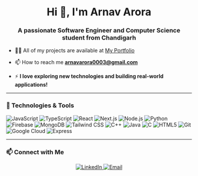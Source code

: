 <h1 align="center">Hi 👋, I'm Arnav Arora</h1>
<h3 align="center">A passionate Software Engineer and Computer Science student from Chandigarh</h3>




- 👨‍💻 All of my projects are available at [My Portfolio](https://arnavarora.vercel.app/)

- 📫 How to reach me **arnavarora0003@gmail.com**

- ⚡ **I love exploring new technologies and building real-world applications!**

---

### 🚀 Technologies & Tools

![JavaScript](https://img.shields.io/badge/-JavaScript-F7DF1E?style=flat-square&logo=javascript&logoColor=black)
![TypeScript](https://img.shields.io/badge/-TypeScript-3178C6?style=flat-square&logo=typescript&logoColor=white)
![React](https://img.shields.io/badge/-React-61DAFB?style=flat-square&logo=react&logoColor=black)
![Next.js](https://img.shields.io/badge/-Next.js-000000?style=flat-square&logo=next.js&logoColor=white)
![Node.js](https://img.shields.io/badge/-Node.js-339933?style=flat-square&logo=node.js&logoColor=white)
![Python](https://img.shields.io/badge/-Python-3776AB?style=flat-square&logo=python&logoColor=white)
![Firebase](https://img.shields.io/badge/-Firebase-FFCA28?style=flat-square&logo=firebase&logoColor=black)
![MongoDB](https://img.shields.io/badge/-MongoDB-47A248?style=flat-square&logo=mongodb&logoColor=white)
![Tailwind CSS](https://img.shields.io/badge/-Tailwind%20CSS-38B2AC?style=flat-square&logo=tailwind-css&logoColor=white)
![C++](https://img.shields.io/badge/-C++-00599C?style=flat-square&logo=cplusplus&logoColor=white)
![Java](https://img.shields.io/badge/-Java-007396?style=flat-square&logo=java&logoColor=white)
![C](https://img.shields.io/badge/-C-A8B9CC?style=flat-square&logo=c&logoColor=black)
![HTML5](https://img.shields.io/badge/-HTML5-E34F26?style=flat-square&logo=html5&logoColor=white)
![Git](https://img.shields.io/badge/-Git-F05032?style=flat-square&logo=git&logoColor=white)
![Google Cloud](https://img.shields.io/badge/-Google%20Cloud-4285F4?style=flat-square&logo=google-cloud&logoColor=white)
![Express](https://img.shields.io/badge/-Express-000000?style=flat-square&logo=express&logoColor=white)

---


### 📫 Connect with Me

<p align="center">
  <a href="https://linkedin.com/in/arnav-arora](https://www.linkedin.com/in/arnavarora3/" target="_blank">
    <img src="https://img.shields.io/badge/-Arnav%20Arora-blue?style=flat-square&logo=Linkedin&logoColor=white" alt="LinkedIn">
  </a>
  <a href="mailto:arnavarora0003@gmail.com" target="_blank">
    <img src="https://img.shields.io/badge/-arnavarora0003@gmail.com-c14438?style=flat-square&logo=Gmail&logoColor=white" alt="Email">
  </a>
</p>


